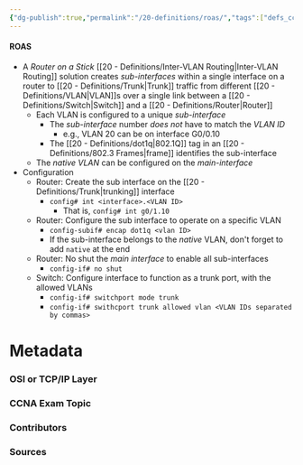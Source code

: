 ```yaml
---
{"dg-publish":true,"permalink":"/20-definitions/roas/","tags":["defs_ccna"]}
---
```


#### ROAS
- A *Router on a Stick* [[20 - Definitions/Inter-VLAN Routing\|Inter-VLAN Routing]] solution creates *sub-interfaces* within a single interface on a router to [[20 - Definitions/Trunk\|Trunk]] traffic from different [[20 - Definitions/VLAN\|VLAN]]s over a single link between a [[20 - Definitions/Switch\|Switch]] and a [[20 - Definitions/Router\|Router]]
	- Each VLAN is configured to a unique *sub-interface*
		- The *sub-interface* number *does not* have to match the *VLAN ID*
			- e.g., VLAN 20 can be on interface G0/0.10
		- The [[20 - Definitions/dot1q\|802.1Q]] tag in an [[20 - Definitions/802.3 Frames\|frame]] identifies the sub-interface
	- The *native VLAN* can be configured on the *main-interface*
- Configuration
	- Router: Create the sub interface on the [[20 - Definitions/Trunk\|trunking]] interface
		- `config# int <interface>.<VLAN ID>`
			- That is, `config# int g0/1.10`
	- Router: Configure the sub interface to operate on a specific VLAN
		- `config-subif# encap dot1q <vlan ID>`
		- If the sub-interface belongs to the *native* VLAN, don't forget to add `native` at the end
	- Router: No shut the *main interface* to enable all sub-interfaces
		- `config-if# no shut`
	- Switch: Configure interface to function as a trunk port, with the allowed VLANs
		- `config-if# switchport mode trunk`
		- `config-if# swithcport trunk allowed vlan <VLAN IDs separated by commas>`



# Metadata
### OSI or TCP/IP Layer

### CCNA Exam Topic

### Contributors

### Sources

